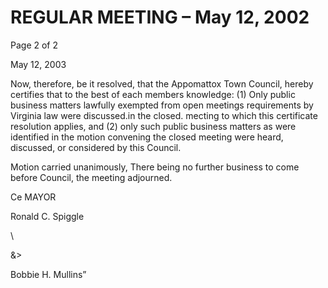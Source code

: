 # REGULAR MEETING – May 12, 2002

Page 2 of 2

May 12, 2003

Now, therefore, be it resolved, that the Appomattox Town Council, hereby certifies that
to the best of each members knowledge: (1) Only public business matters lawfully
exempted from open meetings requirements by Virginia law were discussed.in the closed.
mecting to which this certificate resolution applies, and (2) only such public business
matters as were identified in the motion convening the closed meeting were heard,
discussed, or considered by this Council.

Motion carried unanimously,
There being no further business to come before Council, the meeting adjourned.

Ce MAYOR

Ronald C. Spiggle

\

&>

Bobbie H. Mullins”